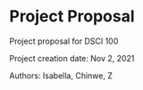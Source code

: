 # Project Proposal
Project proposal for DSCI 100

Project creation date: Nov 2, 2021

Authors: Isabella, Chinwe, Z
